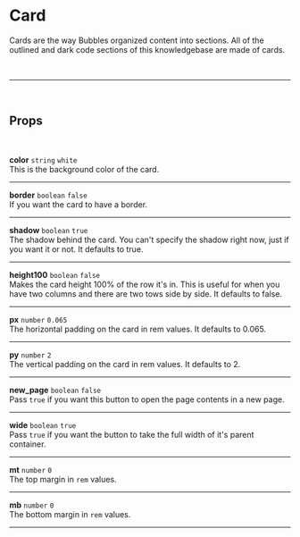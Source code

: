 # Card

Cards are the way Bubbles organized content into sections. All of the outlined and dark code sections of this knowledgebase are made of cards.

<br>

---

<br>

## Props

<br>

**color** `string` <code class="blue">white</code><br>
This is the background color of the card.

---

**border** `boolean` <code class="blue">false</code><br>
If you want the card to have a border.

---

**shadow** `boolean` <code class="blue">true</code><br>
The shadow behind the card. You can't specify the shadow right now, just if you want it or not. It defaults to true.

---

**height100** `boolean` <code class="blue">false</code><br>
Makes the card height 100% of the row it's in. This is useful for when you have two columns and there are two tows side by side. It defaults to false.

---

**px** `number` <code class="blue">0.065</code><br>
The horizontal padding on the card in rem values. It defaults to 0.065.

---

**py** `number` <code class="blue">2</code><br>
The vertical padding on the card in rem values. It defaults to 2.

---

**new_page** `boolean` <code class="blue">false</code><br>
Pass `true` if you want this button to open the page contents in a new page.

---

**wide** `boolean` <code class="blue">true</code><br>
Pass `true` if you want the button to take the full width of it's parent container.

---

**mt** `number` <code class="blue">0</code><br>
The top margin in `rem` values.

---

**mb** `number` <code class="blue">0</code><br>
The bottom margin in `rem` values.

---
